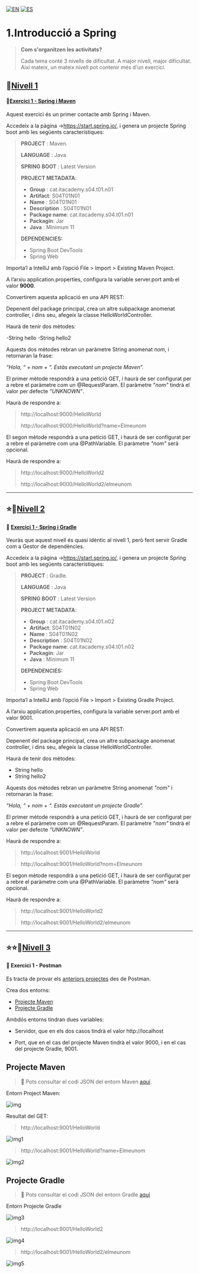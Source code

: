 [![EN](https://img.shields.io/badge/EN-blue.svg?logo=googletranslate&logoColor=white)](https://github.com/ariamdev/IT-ACADEMY-SPRINT-4/blob/main/Tasca%20S4.01%20Introducci%C3%B3%20a%20Spring/README.md)
[![ES](https://img.shields.io/badge/ES-red.svg?logo=googletranslate&logoColor=white)](https://github.com/ariamdev/IT-ACADEMY-SPRINT-4/blob/main/Tasca%20S4.01%20Introducci%C3%B3%20a%20Spring/README.es.md)

1.Introducció a Spring
=

>**Com s'organitzen les activitats?**
>
>Cada tema conté 3 nivells de dificultat. A major nivell, major dificultat. Així mateix, un mateix nivell pot contenir més d'un exercici.

🌟[Nivell 1](https://github.com/ariamdev/IT-ACADEMY-SPRINT-4/blob/main/Tasca%20S4.01%20Introducci%C3%B3%20a%20Spring/Lvl%201/README.cat.md)
-

#### 📍[Exercici 1 - Spring i Maven](https://github.com/ariamdev/IT-ACADEMY-SPRINT-4/tree/main/Tasca%20S4.01%20Introducci%C3%B3%20a%20Spring/Lvl%201/S04T01N01/src/main/java/cat/itacademy/s04/t01/n01)

Aquest exercici és un primer contacte amb Spring i Maven.

Accedeix a la pàgina ->https://start.spring.io/, i genera un projecte Spring boot amb les següents característiques:


>**PROJECT** : Maven.
>
> **LANGUAGE** : Java
>
> **SPRING BOOT** : Latest Version
>
> **PROJECT METADATA**:
>
>- **Group** : cat.itacademy.s04.t01.n01
>- **Artifact**: S04T01N01
>- **Name** : S04T01N01
>- **Description** : S04T01N01
>- **Package name**: cat.itacademy.s04.t01.n01
>- **Packagin**: Jar
>- **Java** : Minimum 11
>
>**DEPENDENCIES:**
> - Spring Boot DevTools
> - Spring Web

Importa’l a IntelliJ amb l’opció File > Import > Existing Maven Project.

A l’arxiu application.properties, configura la variable server.port amb el valor **9000**.

Convertirem aquesta aplicació en una API REST:

Depenent del package principal, crea un altre subpackage anomenat controller, i dins seu, afegeix la classe HelloWorldController.

Haurà de tenir dos mètodes:

-String hello
-String hello2

Aquests dos mètodes rebran un paràmetre String anomenat *nom*, i retornaran la frase:

*“Hola, “ + nom + “. Estàs executant un projecte Maven”.*

El primer mètode respondrà a una petició GET, i haurà de ser configurat per a rebre el paràmetre com un @RequestParam.
El paràmetre *"nom"* tindrà el valor per defecte *“UNKNOWN”*.

Haurà de respondre a:

>http://localhost:9000/HelloWorld
>
>http://localhost:9000/HelloWorld?name=Elmeunom

El segon mètode respondrà a una petició GET, i haurà de ser configurat per a rebre el paràmetre com una @PathVariable.
El paràmetre *"nom"* serà opcional.

Haurà de respondre a:

>http://localhost:9000/HelloWorld2
>
>http://localhost:9000/HelloWorld2/elmeunom

---

⭐🌟[Nivell 2](https://github.com/ariamdev/IT-ACADEMY-SPRINT-4/blob/main/Tasca%20S4.01%20Introducci%C3%B3%20a%20Spring/Lvl%202/README.cat.md)
-

#### 📍 [Exercici 1 - Spring i Gradle](https://github.com/ariamdev/IT-ACADEMY-SPRINT-4/tree/main/Tasca%20S4.01%20Introducci%C3%B3%20a%20Spring/Lvl%202/S04T01N02/src/main/java/cat/itacademy/s04/t01/n02)

Veuràs que aquest nivell és quasi idèntic al nivell 1, però fent servir Gradle com a Gestor de dependències.

Accedeix a la pàgina ->https://start.spring.io/, i genera un projecte Spring boot amb les següents característiques:


>**PROJECT** : Gradle.
>
> **LANGUAGE** : Java
>
> **SPRING BOOT** : Latest Version
>
> **PROJECT METADATA**:
>
>- **Group** : cat.itacademy.s04.t01.n02
>- **Artifact**: S04T01N02
>- **Name** : S04T01N02
>- **Description** : S04T01N02
>- **Package name**: cat.itacademy.s04.t01.n02
>- **Packagin**: Jar
>- **Java** : Minimum 11
>
>**DEPENDENCIES:**
> - Spring Boot DevTools
> - Spring Web


Importa’l a IntelliJ amb l’opció File > Import > Existing Gradle Project.

A l’arxiu application.properties, configura la variable server.port amb el valor 9001.

Convertirem aquesta aplicació en una API REST:

Depenent del package principal, crea un altre subpackage anomenat controller, i dins seu, afegeix la classe HelloWorldController.

Haurà de tenir dos mètodes:

- String hello
- String hello2

Aquests dos mètodes rebran un paràmetre String anomenat *"nom"* i retornaran la frase:

*“Hola, “ + nom + “. Estàs executant un projecte Gradle”.*

El primer mètode respondrà a una petició GET, i haurà de ser configurat per a rebre el paràmetre com un @RequestParam.
El paràmetre *"nom"* tindrà el valor per defecte *“UNKNOWN”*.

Haurà de respondre a:

>http://localhost:9001/HelloWorld
>
>http://localhost:9001/HelloWorld?nom=Elmeunom

El segon mètode respondrà a una petició GET, i haurà de ser configurat per a rebre el paràmetre com una @PathVariable.
El paràmetre *"nom"* serà opcional.

Haurà de respondre a:

>http://localhost:9001/HelloWorld2
>
>http://localhost:9001/HelloWorld2/elmeunom

---


⭐⭐🌟[Nivell 3](https://github.com/ariamdev/IT-ACADEMY-SPRINT-4/blob/main/Tasca%20S4.01%20Introducci%C3%B3%20a%20Spring/Lvl3/README.cat.md)
-

#### 📍 Exercici 1 - Postman
Es tracta de provar els [anteriors projectes](https://github.com/ariamdev/IT-ACADEMY-SPRINT-4/blob/main/Tasca%20S4.01%20Introducci%C3%B3%20a%20Spring/README.md) des de Postman.

Crea dos entorns:

- [Projecte Maven](#mav)
- [Projecte Gradle](#grd)

Ambdós entorns tindran dues variables:

- Servidor, que en els dos casos tindrà el valor http://localhost

- Port, que en el cas del projecte Maven tindrà el valor 9000, i en el cas del projecte Gradle, 9001.

<a name="mav"></a>

Projecte Maven
-

> 📂 Pots consultar el codi JSON del entorn Maven [aquí](https://github.com/ariamdev/IT-ACADEMY-SPRINT-4/blob/main/Tasca%20S4.01%20Introducci%C3%B3%20a%20Spring/Lvl3/Resources/Postman/Project%20Maven.postman_environment.json).

Entorn Project Maven:

![img](https://github.com/ariamdev/IT-ACADEMY-SPRINT-4/blob/main/Tasca%20S4.01%20Introducci%C3%B3%20a%20Spring/Lvl3/Resources/Photo/img.png)

Resultat del GET:

>http://localhost:9001/HelloWorld

![img1](https://github.com/ariamdev/IT-ACADEMY-SPRINT-4/blob/main/Tasca%20S4.01%20Introducci%C3%B3%20a%20Spring/Lvl3/Resources/Photo/img_1.png)

>http://localhost:9001/HelloWorld?name=Elmeunom

![img2](https://github.com/ariamdev/IT-ACADEMY-SPRINT-4/blob/main/Tasca%20S4.01%20Introducci%C3%B3%20a%20Spring/Lvl3/Resources/Photo/img_2.png)

<a name="grd"></a>

Projecte Gradle
-

> 📂 Pots consultar el codi JSON del entorn Gradle [aquí](https://github.com/ariamdev/IT-ACADEMY-SPRINT-4/blob/main/Tasca%20S4.01%20Introducci%C3%B3%20a%20Spring/Lvl3/Resources/Postman/Project%20Gradle.postman_environment.json)

Entorn Projecte Gradle

![img3](https://github.com/ariamdev/IT-ACADEMY-SPRINT-4/blob/main/Tasca%20S4.01%20Introducci%C3%B3%20a%20Spring/Lvl3/Resources/Photo/img_3.png)

>http://localhost:9001/HelloWorld2

![img4](https://github.com/ariamdev/IT-ACADEMY-SPRINT-4/blob/main/Tasca%20S4.01%20Introducci%C3%B3%20a%20Spring/Lvl3/Resources/Photo/img_4.png)

>http://localhost:9001/HelloWorld2/elmeunom

![img5](https://github.com/ariamdev/IT-ACADEMY-SPRINT-4/blob/main/Tasca%20S4.01%20Introducci%C3%B3%20a%20Spring/Lvl3/Resources/Photo/img_5.png)
